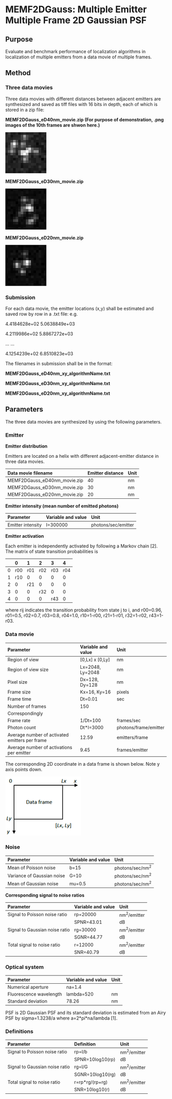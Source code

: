 # MEMF2DGauss: Multiple Emitter Multiple Frame 2D Gaussian PSF

## Purpose
Evaluate and benchmark performance of localization algorithms in localization of multiple emitters from a data movie of multiple frames. 

## Method
### Three data movies 

Three data movies with different distances between adjacent emitters are synthesized and saved as tiff files with 16 bits in depth, each of which is stored in a zip file:

**MEMF2DGauss_eD40nm_movie.zip  (For purpose of demonstration, .png images of the 10th frames are shwon here.)**

![Alt text](MEMF2DGauss_eD40nm_Frame10.png)

**MEMF2DGauss_eD30nm_movie.zip**

![Alt text](MEMF2DGauss_eD30nm_Frame10.png)

**MEMF2DGauss_eD20nm_movie.zip**

![Alt text](MEMF2DGauss_eD20nm_Frame10.png)

### Submission 

For each data movie, the emitter locations (x,y) shall be estimated and saved row by row in a .txt file: e.g.

4.4184628e+02   5.0638849e+03

4.2119986e+02   5.8867272e+03

... ...

4.1254239e+02   6.8510823e+03

The filenames in submission shall be in the format: 

**MEMF2DGauss_eD40nm_xy_algorithmName.txt** 

**MEMF2DGauss_eD30nm_xy_algorithmName.txt** 

**MEMF2DGauss_eD20nm_xy_algorithmName.txt** 

## Parameters
The three data movies are synthesized by using the following parameters. 

### Emitter 

**Emitter distribution**

Emitters are located on a helix with different adjacent-emitter distance in three data movies.

|Data movie filename |Emitter distance| Unit|
|:-----|:-----|:-----|
|MEMF2DGauss_eD40nm_movie.zip |40|nm|
|MEMF2DGauss_eD30nm_movie.zip |30|nm|
|MEMF2DGauss_eD20nm_movie.zip |20|nm|

**Emitter intensity (mean number of emitted photons)**

|Parameter |Variable and value| Unit|
|:-----|:-----|:-----|
|Emitter intensity |I=300000|photons/sec/emitter|

**Emitter activation**

Each emitter is independently activated by following a Markov chain [2]. The matrix of state transition probabilities is 

| |0 |1 |2 |3 |4 |
|:-----|:-----|:-----|:-----|:-----|:-----|
|0 |r00 |r01 |r02 |r03 |r04 |
|1 |r10 |0   |0   |0   |0 |
|2 |0   |r21 |0   |0   |0 |
|3 |0   |0   |r32 |0   |0 |
|4 |0   |0   |0   |r43 |0 |

where rij indicates the transition probability from state j to i, and r00=0.96, r01=0.5, r02=0.7, r03=0.8, r04=1.0, r10=1-r00, r21=1-r01, r32=1-r02, r43=1-r03.  

### Data movie 
|Parameter |Variable and value| Unit|
|:-----|:-----|:-----|
|Region of view|[0,Lx] x [0,Ly] |nm| 
|Region of view size|Lx=2048, Ly=2048|nm|
|Pixel size |Dx=128, Dy=128|nm|
|Frame size |Kx=16, Ky=16|pixels|
|Frame time |Dt=0.01|sec|
|Number of frames |150| |
|Correspondingly | |
|Frame rate|1/Dt=100|frames/sec|
|Photon count |Dt\*I=3000|photons/frame/emitter|
|Average number of activated emitters per frame|12.59|emitters/frame|
|Average number of activations per emitter|9.45|frames/emitter|

The corresponding 2D coordinate in a data frame is shown below. Note y axis points down. 

![Alt text](https://github.com/SolnBenchmark/Benchmark/blob/master/SESF2DGauss/FrameCoordinates.png)

### Noise 
|Parameter |Variable and value| Unit|
|:-----|:-----|:-----|
|Mean of Poisson noise |b=15|photons/sec/nm<sup>2</sup>|
|Variance of Gaussian noise |G=10|photons/sec/nm<sup>2</sup>| 
|Mean of Gaussian noise |mu=0.5|photons/sec/nm<sup>2</sup>|

**Corresponding signal to noise ratios**

|Parameter |Variable and value| Unit|
|:-----|:-----|:-----|
|Signal to Poisson noise ratio |rp=20000|nm<sup>2</sup>/emitter|
|                             |SPNR=43.01|dB|
|Signal to Gaussian noise ratio |rg=30000|nm<sup>2</sup>/emitter|
|                             |SGNR=44.77|dB|
|Total signal to noise ratio |r=12000|nm<sup>2</sup>/emitter|
|                           |SNR=40.79|dB|

### Optical system
|Parameter |Variable and value| Unit|
|:-----|:-----|:-----|
|Numerical aperture |na=1.4| |
|Fluorescence wavelength |lambda=520|nm|
|Standard deviation|78.26|nm|

PSF is 2D Gaussian PSF and its standard deviation is estimated from an Airy PSF by sigma=1.3238/a where a=2\*pi\*na/lambda [1]. 

### Definitions
|Parameter |Definition| Unit|
|:-----|:-----|:-----|
|Signal to Poisson noise ratio |rp=I/b|nm<sup>2</sup>/emitter|
| |SPNR=10log10(rp)|dB|
|Signal to Gaussian noise ratio |rg=I/G|nm<sup>2</sup>/emitter|
| |SGNR=10log10(rg)|dB|
|Total signal to noise ratio |r=rp\*rg/(rp+rg)|nm<sup>2</sup>/emitter|
| |SNR=10log10(r)|dB|
